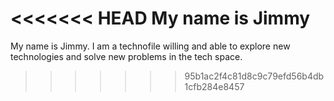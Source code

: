 <<<<<<< HEAD
My name is Jimmy
=======
My name is Jimmy. I am a technofile willing and able to explore new technologies and solve new problems in the tech space.
>>>>>>> 95b1ac2f4c81d8c9c79efd56b4db1cfb284e8457
